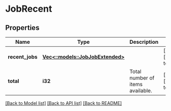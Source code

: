 # JobRecent

## Properties
Name | Type | Description | Notes
------------ | ------------- | ------------- | -------------
**recent_jobs** | [**Vec<::models::JobJobExtended>**](JobJobExtended.md) |  | [optional] [default to null]
**total** | **i32** | Total number of items available. | [optional] [default to null]

[[Back to Model list]](../README.md#documentation-for-models) [[Back to API list]](../README.md#documentation-for-api-endpoints) [[Back to README]](../README.md)


